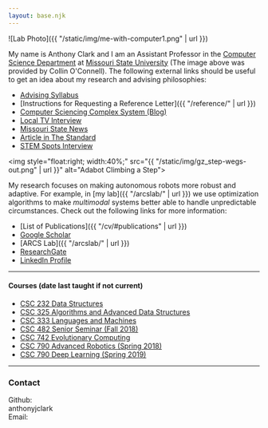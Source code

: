 ```yaml
---
layout: base.njk
---
```


![Lab Photo]({{ "/static/img/me-with-computer1.png" | url }})

My name is Anthony Clark and I am an Assistant Professor in the [Computer Science Department](https://computerscience.missouristate.edu/) at [Missouri State University](https://www.missouristate.edu/) (The image above was provided by Collin O'Connell). The following external links should be useful to get an idea about my research and advising philosophies:

- [Advising Syllabus](https://anthonyjclark.github.io/advising/)
- [Instructions for Requesting a Reference Letter]({{ "/reference/" | url }})
- [Computer Sciencing Complex System (Blog)](https://compusciencing.github.io)
- [Local TV Interview](https://www.ozarksfirst.com/kallie-koester/ozarks-fox-am-tech-news-with-kallie-05-16-19_20190516153826/2006264599)
- [Missouri State News](https://news.missouristate.edu/2019/04/25/midwest-problems-can-require-robot-solutions/)
- [Article in The Standard](http://www.the-standard.org/life/msu-professor-experimenting-with-tiny-robots/article_f53eb20c-91c9-11e7-970b-ff4b5618ba8b.html)
- [STEM Spots Interview](http://www.ksmu.org/post/computer-science-and-robots-interdisciplinary-bonanza#stream/0)

<img style="float:right; width:40%;" src="{{ "/static/img/gz_step-wegs-out.png" | url }}" alt="Adabot Climbing a Step">

My research focuses on making autonomous robots more robust and adaptive. For example, in [my lab]({{ "/arcslab/" | url }}) we use optimization algorithms to make *multimodal* systems better able to handle unpredictable circumstances. Check out the following links for more information:

- [List of Publications]({{ "/cv/#publications" | url }})
- [Google Scholar](https://scholar.google.com/citations?user=jXXsUekAAAAJ&hl=en)
- [ARCS Lab]({{ "/arcslab/" | url }})
- [ResearchGate](https://www.researchgate.net/profile/Anthony_Clark6)
- [LinkedIn Profile](https://www.linkedin.com/in/anthony-jclark/)

---

#### Courses (date last taught if not current)

- [CSC 232 Data Structures](http://courses.missouristate.edu/anthonyclark/232/)
- [CSC 325 Algorithms and Advanced Data Structures](http://courses.missouristate.edu/anthonyclark/325/)
- [CSC 333 Languages and Machines](http://courses.missouristate.edu/anthonyclark/333/)
- [CSC 482 Senior Seminar (Fall 2018)](http://courses.missouristate.edu/anthonyclark/482/)
- [CSC 742 Evolutionary Computing](http://courses.missouristate.edu/anthonyclark/742/)
- [CSC 790 Advanced Robotics (Spring 2018)](http://courses.missouristate.edu/anthonyclark/790/)
- [CSC 790 Deep Learning (Spring 2019)](http://courses.missouristate.edu/anthonyclark/790dl/)

---

### Contact

<div class="flxgrid">

  <div class="flx-100">
    <div class="text-right contact-info">Github:</div>
    <span>anthonyjclark</span>
  </div>

  <div class="flx-100">
    <div class="text-right contact-info">Email:</div>
    <span id="email-insert"></span>
  </div>

</div>

<script language="JavaScript">
  var username = "AnthonyClark",
    domain = "MissouriState.edu";
    document.getElementById('email-insert').innerHTML =
      username + "@" + domain;
</script>
